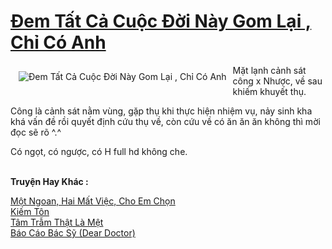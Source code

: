 <a href="https://utruyen.com/dem-tat-ca-cuoc-doi-nay-gom-lai-chi-co-anh/19528/" title="Đem Tất Cả Cuộc Đời Này Gom Lại , Chỉ Có Anh"><h1>Đem Tất Cả Cuộc Đời Này Gom Lại , Chỉ Có Anh</h1></a><div style="display:table"><img align="right" style="float: left; padding: 10px;" src="https://utruyen.com/images/story/200x260/dem-tat-ca-cuoc-doi-nay-gom-lai-chi-co-anh.jpg" alt="Đem Tất Cả Cuộc Đời Này Gom Lại , Chỉ Có Anh">Mặt lạnh cảnh sát công x Nhược, về sau khiếm khuyết thụ.<p></p>Công là cảnh sát nằm vùng, gặp thụ khi thực hiện nhiệm vụ, nảy sinh kha khá vấn đề rồi quyết định cứu thụ về, còn cứu về có ăn ăn ăn không thì mời đọc sẽ rõ ^.^ <p></p>Có ngọt, có ngược, có H full hd không che.</div><p><br><b>Truyện Hay Khác :</b></p><a href="https://utruyen.com/mot-ngoan-hai-mat-viec-cho-em-chon/13613/" alt="Một Ngoan, Hai Mất Việc, Cho Em Chọn">Một Ngoan, Hai Mất Việc, Cho Em Chọn</a><br/><a href="https://truyenngontinhay.wordpress.com/2019/10/03/kiem-ton/" alt="Kiếm Tôn">Kiếm Tôn</a><br/><a href="https://github.com/quanluxury/ngontinhhot/tree/master/truyenhay/19530/" alt="Tâm Trẫm Thật Là Mệt">Tâm Trẫm Thật Là Mệt</a><br/><a href="https://www.wattpad.com/story/207144066-b%C3%A1o-c%C3%A1o-b%C3%A1c-s%E1%BB%B9-dear-doctor" alt="Báo Cáo Bác Sỹ (Dear Doctor)">Báo Cáo Bác Sỹ (Dear Doctor)</a><br/>